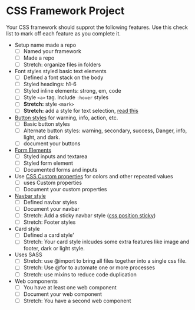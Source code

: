 # CSS Framework Project 

Your CSS framework should supprot the following features. Use this check list to mark off each feature as you complete it. 

- Setup name made a repo
  - [ ] Named your framework
  - [ ] Made a repo
  - [ ] Stretch: organize files in folders
- Font styles styled basic text elements
  - [ ] Defined a font stack on the body 
  - [ ] Styled headings: h1-6
  - [ ] Styled inline elements: strong, em, code
  - [ ] Style `<a>` tag. Include `:hover` styles
  - [ ] **Stretch:** style `<mark>`
  - [ ] **Stretch:** add a style for text selection, [read this](https://www.w3schools.com/cssref/sel_selection.asp)
- [Button styles](https://github.com/Make-School-Courses/FEW-2.2-Web-Design-and-Advanced-CSS/blob/master/lessons/lesson-05.md#design-a-button) for warning, info, action, etc.
  - [ ] Basic button styles
  - [ ] Alternate button styles: warning, secondary, success, Danger, info, light, and dark. 
  - [ ] document your buttons
- [Form Elements](https://github.com/Make-School-Courses/FEW-2.2-Web-Design-and-Advanced-CSS/blob/master/lessons/lesson-06.md#challenge) 
  - [ ] Styled inputs and textarea
  - [ ] Styled form element
  - [ ] Documented forms and inputs
- Use [CSS Custom properties](https://github.com/Make-School-Courses/FEW-2.2-Web-Design-and-Advanced-CSS/blob/master/lessons/lesson-05.md#css-custom-properties) for colors and other repeated values 
  - [ ] uses Custom properties
  - [ ] Document your custom properties
- [Navbar style](https://github.com/Make-School-Courses/FEW-2.2-Web-Design-and-Advanced-CSS/blob/master/lessons/lesson-07.md#nav-bars) 
  - [ ] Defined navbar styles
  - [ ] Document your navbar
  - [ ] Stretch: Add a sticky navbar style ([css position sticky](https://www.w3schools.com/howto/howto_js_sticky_header.asp))
  - [ ] Stretch: Footer styles
- Card style
  - [ ] Defined a card style'
  - [ ] Stretch: Your card style inlcudes some extra features like image and footer, dark or light style.
- Uses SASS
  - [ ] Stretch: use @import to bring all files together into a single css file. 
  - [ ] Stretch: Use @for to automate one or more processes
  - [ ] Stretch: use mixins to reduce code duplication
- Web components 
  - [ ] You have at least one web component
  - [ ] Document your web component
  - [ ] Stretch: You have a second web component